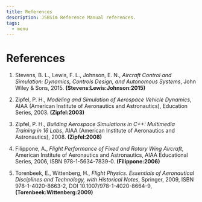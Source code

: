 ```yaml
---
title: References
description: JSBSim Reference Manual references.
tags:
  - menu
---
```


# References

1. Stevens, B. L., Lewis, F. L., Johnson, E. N.,
   *Aircraft Control and Simulation: Dynamics, Controls Design, and Autonomous Systems*,
    John Wiley & Sons, 2015.
    **(Stevens:Lewis:Johnson:2015)**

2. Zipfel, P. H.,
   *Modeling and Simulation of Aerospace Vehicle Dynamics*,
   AIAA (American Institute of Aeronautics and Astronautics), Education Series, 2003.
   **(Zipfel:2003)**

3. Zipfel, P. H.,
   *Building Aerospace Simulations in C++: Multimedia Training in 16 Labs*,
    AIAA (American Institute of Aeronautics and Astronautics), 2008.
    **(Zipfel:2008)**

4.  Filippone, A.,
    *Flight Performance of Fixed and Rotary Wing Aircraft*,
    American Institute of Aeronautics and Astronautics, AIAA Educational Series, 2006,
    ISBN 978-1-5634-7839-0. **(Filippone:2006)**

5.  Torenbeek, E., Wittenberg, H.,
    *Flight Physics. Essentials of Aeronautical Disciplines and Technology, with Historical Notes*,
    Springer, 2009,
    ISBN 978-1-4020-8663-2, DOI 10.1007/978-1-4020-8664-9,
    **(Torenbeek:Wittenberg:2009)**
